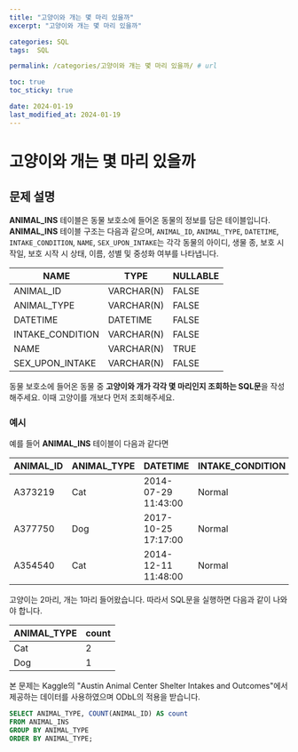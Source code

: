 ```yaml
---
title: "고양이와 개는 몇 마리 있을까"
excerpt: "고양이와 개는 몇 마리 있을까"

categories: SQL
tags:  SQL

permalink: /categories/고양이와 개는 몇 마리 있을까/ # url

toc: true
toc_sticky: true

date: 2024-01-19
last_modified_at: 2024-01-19
---
```


# 고양이와 개는 몇 마리 있을까

## 문제 설명

**ANIMAL_INS** 테이블은 동물 보호소에 들어온 동물의 정보를 담은 테이블입니다. **ANIMAL_INS** 테이블 구조는 다음과 같으며, `ANIMAL_ID`, `ANIMAL_TYPE`, `DATETIME`, `INTAKE_CONDITION`, `NAME`, `SEX_UPON_INTAKE`는 각각 동물의 아이디, 생물 종, 보호 시작일, 보호 시작 시 상태, 이름, 성별 및 중성화 여부를 나타냅니다.

| NAME             | TYPE       | NULLABLE |
|------------------|------------|----------|
| ANIMAL_ID        | VARCHAR(N) | FALSE    |
| ANIMAL_TYPE      | VARCHAR(N) | FALSE    |
| DATETIME         | DATETIME   | FALSE    |
| INTAKE_CONDITION | VARCHAR(N) | FALSE    |
| NAME             | VARCHAR(N) | TRUE     |
| SEX_UPON_INTAKE  | VARCHAR(N) | FALSE    |

동물 보호소에 들어온 동물 중 **고양이와 개가 각각 몇 마리인지 조회하는 SQL문**을 작성해주세요. 이때 고양이를 개보다 먼저 조회해주세요.

### 예시

예를 들어 **ANIMAL_INS** 테이블이 다음과 같다면

| ANIMAL_ID | ANIMAL_TYPE | DATETIME            | INTAKE_CONDITION | NAME | SEX_UPON_INTAKE |
|-----------|-------------|---------------------|------------------|------|-----------------|
| A373219   | Cat         | 2014-07-29 11:43:00 | Normal           | Ella | Spayed Female   |
| A377750   | Dog         | 2017-10-25 17:17:00 | Normal           | Lucy | Spayed Female   |
| A354540   | Cat         | 2014-12-11 11:48:00 | Normal           | Tux  | Neutered Male   |

고양이는 2마리, 개는 1마리 들어왔습니다. 따라서 SQL문을 실행하면 다음과 같이 나와야 합니다.

| ANIMAL_TYPE | count |
|-------------|-------|
| Cat         | 2     |
| Dog         | 1     |

본 문제는 Kaggle의 "Austin Animal Center Shelter Intakes and Outcomes"에서 제공하는 데이터를 사용하였으며 ODbL의 적용을 받습니다.

```sql
SELECT ANIMAL_TYPE, COUNT(ANIMAL_ID) AS count
FROM ANIMAL_INS
GROUP BY ANIMAL_TYPE
ORDER BY ANIMAL_TYPE;
```
